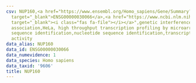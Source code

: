 ```yaml
---
csv: NUP160,<a href="https://www.ensembl.org/Homo_sapiens/Gene/Summary?db=core;g=ENSG00000030066"
  target="_blank">ENSG00000030066</a>,<a href="https://www.ncbi.nlm.nih.gov/pubmed/17216044"
  target="_blank"><i class="fas fa-file"></i></a>",genetic interference,functional
  association,HeLa, high throughput transcription profiling by microarray,nucleotide
  sequence identification,nucleotide sequence identification,transcriptional regulation,up-regulates
  activity
data_alias: NUP160
data_id: ENSG00000030066
data_numevidence: 1
data_species: Homo sapiens
data_taxid: '9606'
title: NUP160
---
```

